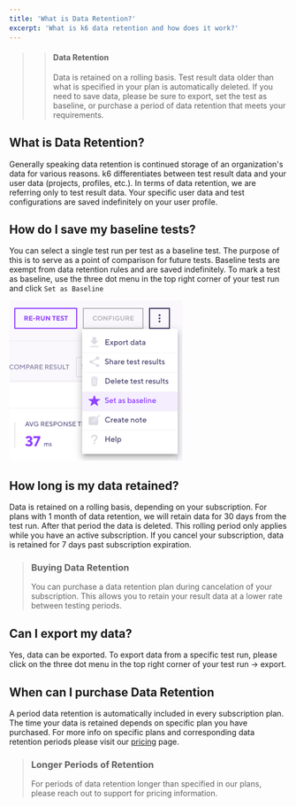 ```yaml
---
title: 'What is Data Retention?'
excerpt: 'What is k6 data retention and how does it work?'
---
```


<Blockquote mod="warning">

> #### Data Retention
>
> Data is retained on a rolling basis. Test result data older than what is specified in
> your plan is automatically deleted. If you need to save data, please be sure to export,
> set the test as baseline, or purchase a period of data retention that meets your
> requirements.

</Blockquote>

## What is Data Retention?

Generally speaking data retention is continued storage of an organization's data for various reasons. k6 differentiates between test result data and your user data (projects, profiles, etc.). In terms of data retention, we are referring only to test result data. Your specific user data and test configurations are saved indefinitely on your user profile.

## How do I save my baseline tests?

You can select a single test run per test as a baseline test. The purpose of this is to serve as a point of comparison for future tests. Baseline tests are exempt from data retention rules and are saved indefinitely. To mark a test as baseline, use the three dot menu in the top right corner of your test run and click `Set as Baseline`

![Set as baseline](images/02-data-retention/set-as-baseline.png)

## How long is my data retained?

Data is retained on a rolling basis, depending on your subscription. For plans with 1 month of data retention, we will retain data for 30 days from the test run. After that period the data is deleted. This rolling period only applies while you have an active subscription. If you cancel your subscription, data is retained for 7 days past subscription expiration.

> ### Buying Data Retention
>
> You can purchase a data retention plan during cancelation of your subscription. This allows you to retain your result data at a lower rate between testing periods.

## Can I export my data?

Yes, data can be exported. To export data from a specific test run, please click on the three dot menu in the top right corner of your test run -> export.

## When can I purchase Data Retention

A period data retention is automatically included in every subscription plan. The time your data is retained depends on specific plan you have purchased. For more info on specific plans and corresponding data retention periods please visit our [pricing](https://k6.io/pricing/) page.

> ### Longer Periods of Retention
>
> For periods of data retention longer than specified in our plans, please reach out to support for pricing information.
